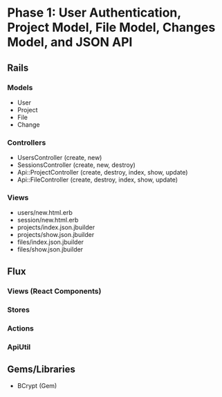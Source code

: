 # Phase 1: User Authentication, Project Model, File Model, Changes Model, and JSON API

## Rails
### Models
* User
* Project
* File
* Change

### Controllers
* UsersController (create, new)
* SessionsController (create, new, destroy)
* Api::ProjectController (create, destroy, index, show, update)
* Api::FileController (create, destroy, index, show, update)

### Views
* users/new.html.erb
* session/new.html.erb
* projects/index.json.jbuilder
* projects/show.json.jbuilder
* files/index.json.jbuilder
* files/show.json.jbuilder

## Flux
### Views (React Components)

### Stores

### Actions

### ApiUtil

## Gems/Libraries
* BCrypt (Gem)
